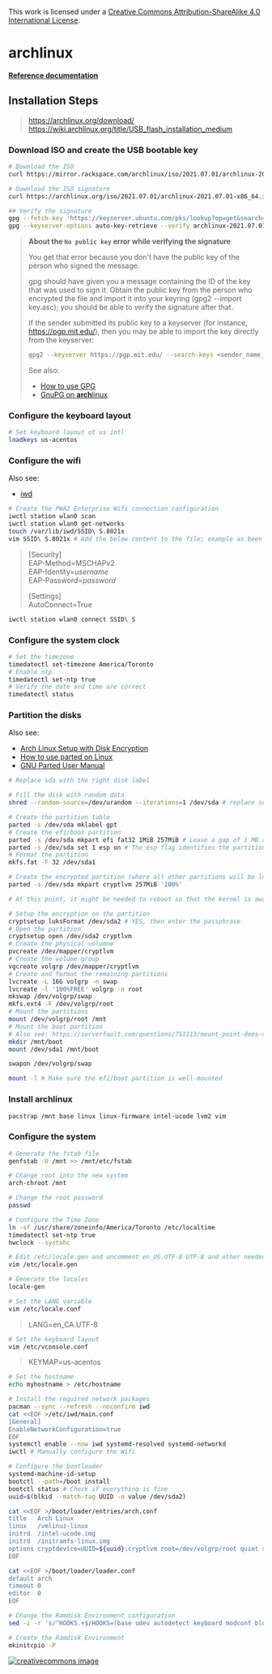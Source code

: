 This work is licensed under a
[Creative Commons Attribution-ShareAlike 4.0 International License](http://creativecommons.org/licenses/by-sa/4.0/).

# **arch**linux

**[Reference documentation](https://wiki.archlinux.org/title/Installation_guide)**

## Installation Steps

> https://archlinux.org/download/  
> https://wiki.archlinux.org/title/USB_flash_installation_medium

### Download ISO and create the USB bootable key

```bash
# Download the ISO
curl https://mirror.rackspace.com/archlinux/iso/2021.07.01/archlinux-2021.07.01-x86_64.iso --output archlinux-2021.07.01-x86_64.iso

# Download the ISO signature
curl https://archlinux.org/iso/2021.07.01/archlinux-2021.07.01-x86_64.iso.sig --output archlinux-2021.07.01-x86_64.iso.sig

## Verify the signature
gpg --fetch-key 'https://keyserver.ubuntu.com/pks/lookup?op=get&search=0x4aa4767bbc9c4b1d18ae28b77f2d434b9741e8ac' # Must be needed if the next command fails with the `No public key error`
gpg --keyserver-options auto-key-retrieve --verify archlinux-2021.07.01-x86_64.iso.sig
```

> **About the `No public key` error while verifying the signature**
>
> You get that error because you don't have the public key of the person who signed the message.
> 
> gpg should have given you a message containing the ID of the key that was used to sign it. Obtain the public key from the person who encrypted the file and import it into your keyring (gpg2 --import key.asc); you should be able to verify the signature after that.
> 
> If the sender submitted its public key to a keyserver (for instance, https://pgp.mit.edu/), then you may be able to import the key directly from the keyserver:
> 
> ```bash
> gpg2 --keyserver https://pgp.mit.edu/ --search-keys <sender_name_or_address>
> ``` 
> 
> See also:
>- [How to use GPG](https://www.privex.io/articles/what-is-gpg)
>- [GnuPG on **arch**linux](https://wiki.archlinux.org/title/GnuPG)

### Configure the keyboard layout

```bash
# Set keyboard layout ot us intl
loadkeys us-acentos
```

### Configure the wifi

Also see:
- [iwd](https://wiki.archlinux.org/title/Iwd)

```bash
# Create the PWA2 Enterprise Wifi connection configuration
iwctl station wlan0 scan
iwctl station wlan0 get-networks
touch /var/lib/iwd/SSID\ S.8021x
vim SSID\ S.8021x # Add the below content to the file; example as been provided with a SSIS including a space character within
```

> [Security]  
> EAP-Method=MSCHAPv2  
> EAP-Identity=*username*  
> EAP-Password=*password*  
> 
> [Settings]  
> AutoConnect=True

```bash
iwctl station wlan0 connect SSID\ S
```

### Configure the system clock

```bash
# Set the timezone
timedatectl set-timezone America/Toronto
# Enable ntp
timedatectl set-ntp true
# Verify the date and time are correct
timedatectl status
```

### Partition the disks

Also see:
- [Arch Linux Setup with Disk Encryption](https://paedubucher.ch/articles/2020-09-26-arch-linux-setup-with-disk-encryption.html)
- [How to use parted on Linux](https://linuxhint.com/parted_linux/)
- [GNU Parted User Manual](https://www.gnu.org/software/parted/manual/html_node/index.html)

```bash
# Replace sda with the right disk label

# Fill the disk with random data
shred --random-source=/dev/urandom --iterations=1 /dev/sda # replace sda by the targerted disk

# Create the partition table
parted -s /dev/sda mklabel gpt
# Create the efi/boot partition
parted -s /dev/sda mkpart efi fat32 1MiB 257MiB # Leave a gap of 1 MB at the beginning, so no matter what block size my SSD uses, the boot partition will always be properly aligned
parted -s /dev/sda set 1 esp on # The esp flag identifies the partition as a UEFI system partition
# Format the partition
mkfs.fat -F 32 /dev/sda1

# Create the encrypted partition (where all other partitions will be located)
parted -s /dev/sda mkpart cryptlvm 257MiB '100%'

# At this point, it might be needed to reboot so that the kernel is aware of the changes

# Setup the encryption on the partition
cryptsetup luksFormat /dev/sda2 # YES, then enter the passphrase
# Open the partition
cryptsetup open /dev/sda2 cryptlvm
# Create the physical volumne
pvcreate /dev/mapper/cryptlvm
# Create the volume group
vgcreate volgrp /dev/mapper/cryptlvm
# Create and format the remaining partitions
lvcreate -L 16G volgrp -n swap
lvcreate -l '100%FREE' volgrp -n root
mkswap /dev/volgrp/swap
mkfs.ext4 -F /dev/volgrp/root
# Mount the partitions
mount /dev/volgrp/root /mnt
# Mount the boot partition
# Also see: https://serverfault.com/questions/751113/mount-point-does-not-exist-despite-creating-it
mkdir /mnt/boot
mount /dev/sda1 /mnt/boot

swapon /dev/volgrp/swap

mount -l # Make sure the efi/boot partition is well-mounted
```

### Install **arch**linux

```bash
pacstrap /mnt base linux linux-firmware intel-ucode lvm2 vim
```

### Configure the system

```bash
# Generate the fstab file
genfstab -U /mnt >> /mnt/etc/fstab

# Change root into the new system
arch-chroot /mnt

# Change the root password
passwd

# Configure the Time Zone
ln -sf /usr/share/zoneinfo/America/Toronto /etc/localtime
timedatectl set-ntp true
hwclock --systohc

# Edit /etc/locale.gen and uncomment en_US.UTF-8 UTF-8 and other needed locales.
vim /etc/locale.gen

# Generate the locales
locale-gen

# Set the LANG variable
vim /etc/locale.conf
```
> LANG=en_CA.UTF-8

```bash
# Set the keyboard layout
vim /etc/vconsole.conf
```
> KEYMAP=us-acentos

```bash
# Set the hostname
echo myhostname > /etc/hostname

# Install the required network packages
pacman --sync --refresh --noconfirm iwd
cat <<EOF >/etc/iwd/main.conf
[General]
EnableNetworkConfiguration=true
EOF
systemctl enable --now iwd systemd-resolved systemd-networkd
iwctl # Manually configure the Wifi

# Configure the bootloader
systemd-machine-id-setup
bootctl --path=/boot install
bootctl status # Check if everything is fine
uuid=$(blkid --match-tag UUID -o value /dev/sda2)

cat <<EOF >/boot/loader/entries/arch.conf
title   Arch Linux
linux   /vmlinuz-linux
initrd  /intel-ucode.img
initrd  /initramfs-linux.img
options cryptdevice=UUID=${uuid}:cryptlvm root=/dev/volgrp/root quiet splash rw
EOF

cat <<EOF >/boot/loader/loader.conf
default arch
timeout 0
editor  0
EOF

# Change the Ramdisk Environment configuration
sed -i -r 's/^HOOKS.+$/HOOKS=(base udev autodetect keyboard modconf block encrypt lvm2 filesystems fsck)/g' /etc/mkinitcpio.conf

# Create the Ramdisk Environment
mkinitcpio -P
```

[![creativecommons image](https://i.creativecommons.org/l/by-sa/4.0/80x15.png)](http://creativecommons.org/licenses/by-sa/4.0/)
